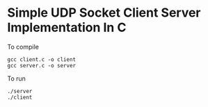 # Simple UDP Socket Client Server Implementation In C

To compile
```
gcc client.c -o client
gcc server.c -o server
```

To run

```
./server
./client
```
